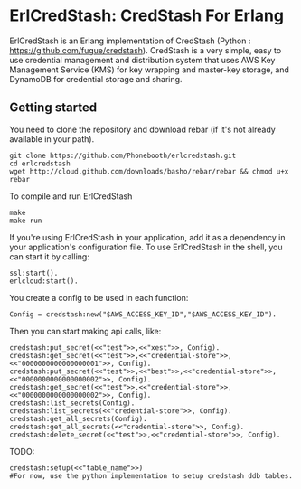 # ErlCredStash: CredStash For Erlang #

ErlCredStash is an Erlang implementation of CredStash (Python : https://github.com/fugue/credstash). CredStash is a very simple, easy to use credential management and distribution system that uses AWS Key Management Service (KMS) for key wrapping and master-key storage, and DynamoDB for credential storage and sharing.  

## Getting started ##
You need to clone the repository and download rebar (if it's not already available in your path).

```
git clone https://github.com/Phonebooth/erlcredstash.git
cd erlcredstash
wget http://cloud.github.com/downloads/basho/rebar/rebar && chmod u+x rebar
```


To compile and run ErlCredStash
```
make
make run
```

If you're using ErlCredStash in your application, add it as a dependency in your application's configuration file.  To use ErlCredStash in the shell, you can start it by calling:

```
ssl:start().
erlcloud:start().
```

You create a config to be used in each function:
```
Config = credstash:new("$AWS_ACCESS_KEY_ID","$AWS_ACCESS_KEY_ID").
```

Then you can start making api calls, like:

```
credstash:put_secret(<<"test">>,<<"xest">>, Config).
credstash:get_secret(<<"test">>,<<"credential-store">>,<<"0000000000000000001">>, Config).
credstash:put_secret(<<"test">>,<<"best">>,<<"credential-store">>,<<"0000000000000000002">>, Config).
credstash:get_secret(<<"test">>,<<"credential-store">>,<<"0000000000000000002">>, Config).
credstash:list_secrets(Config).
credstash:list_secrets(<<"credential-store">>, Config).
credstash:get_all_secrets(Config).
credstash:get_all_secrets(<<"credential-store">>, Config).
credstash:delete_secret(<<"test">>,<<"credential-store">>, Config).
```

TODO:
```
credstash:setup(<<"table_name">>)
#For now, use the python implementation to setup credstash ddb tables.
```
